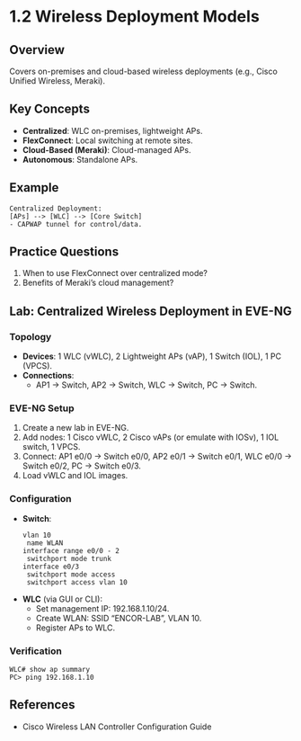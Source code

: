 # 1.2 Wireless Deployment Models

## Overview
Covers on-premises and cloud-based wireless deployments (e.g., Cisco Unified Wireless, Meraki).

## Key Concepts
- **Centralized**: WLC on-premises, lightweight APs.
- **FlexConnect**: Local switching at remote sites.
- **Cloud-Based (Meraki)**: Cloud-managed APs.
- **Autonomous**: Standalone APs.

## Example
```text
Centralized Deployment:
[APs] --> [WLC] --> [Core Switch]
- CAPWAP tunnel for control/data.
```

## Practice Questions
1. When to use FlexConnect over centralized mode?
2. Benefits of Meraki’s cloud management?

## Lab: Centralized Wireless Deployment in EVE-NG
### Topology
- **Devices**: 1 WLC (vWLC), 2 Lightweight APs (vAP), 1 Switch (IOL), 1 PC (VPCS).
- **Connections**:
  - AP1 -> Switch, AP2 -> Switch, WLC -> Switch, PC -> Switch.

### EVE-NG Setup
1. Create a new lab in EVE-NG.
2. Add nodes: 1 Cisco vWLC, 2 Cisco vAPs (or emulate with IOSv), 1 IOL switch, 1 VPCS.
3. Connect: AP1 e0/0 -> Switch e0/0, AP2 e0/1 -> Switch e0/1, WLC e0/0 -> Switch e0/2, PC -> Switch e0/3.
4. Load vWLC and IOL images.

### Configuration
- **Switch**:
  ```text
  vlan 10
   name WLAN
  interface range e0/0 - 2
   switchport mode trunk
  interface e0/3
   switchport mode access
   switchport access vlan 10
  ```
- **WLC** (via GUI or CLI):
  - Set management IP: 192.168.1.10/24.
  - Create WLAN: SSID “ENCOR-LAB”, VLAN 10.
  - Register APs to WLC.

### Verification
```text
WLC# show ap summary
PC> ping 192.168.1.10
```

## References
- Cisco Wireless LAN Controller Configuration Guide
